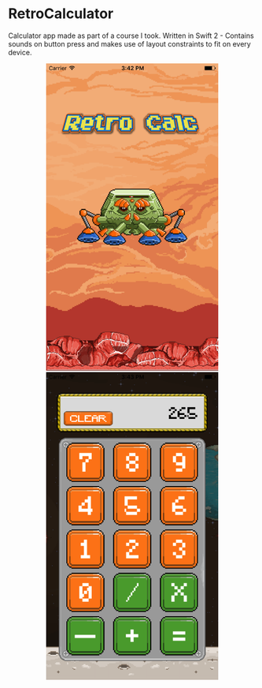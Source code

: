 # RetroCalculator
Calculator app made as part of a course I took.
Written in Swift 2 - Contains sounds on button press and makes use of layout constraints to fit on every device.

<p align="center">
  <img src="https://github.com/NiklasDanz/RetroCalculator/blob/master/RetroCalc2.png" width="350"/>
  <img src="https://github.com/NiklasDanz/RetroCalculator/blob/master/RetroCalc1.png" width="350"/>
</p>
